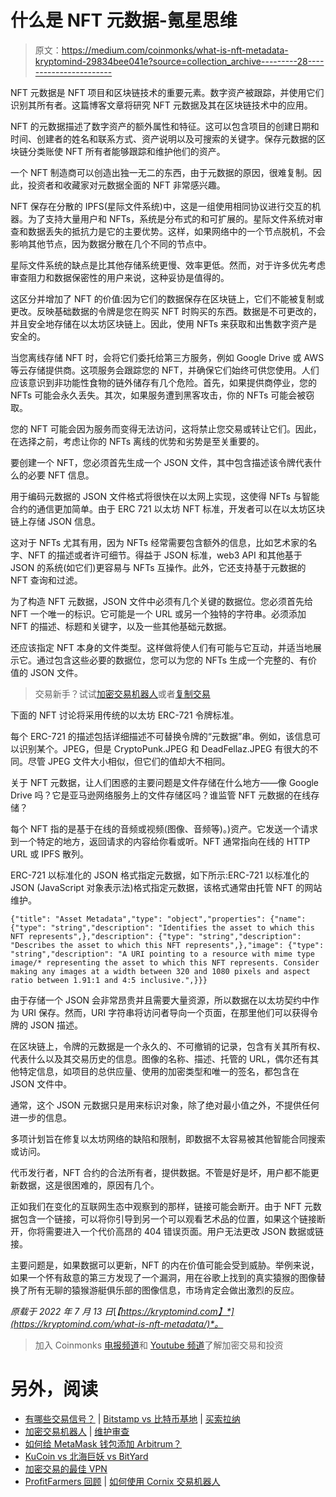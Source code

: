 # 什么是 NFT 元数据-氪星思维

> 原文：<https://medium.com/coinmonks/what-is-nft-metadata-kryptomind-29834bee041e?source=collection_archive---------28----------------------->

NFT 元数据是 NFT 项目和区块链技术的重要元素。数字资产被跟踪，并使用它们识别其所有者。这篇博客文章将研究 NFT 元数据及其在区块链技术中的应用。

NFT 的元数据描述了数字资产的额外属性和特征。这可以包含项目的创建日期和时间、创建者的姓名和联系方式、资产说明以及可搜索的关键字。保存元数据的区块链分类账使 NFT 所有者能够跟踪和维护他们的资产。

一个 NFT 制造商可以创造出独一无二的东西，由于元数据的原因，很难复制。因此，投资者和收藏家对元数据全面的 NFT 非常感兴趣。

NFT 保存在分散的 IPFS(星际文件系统)中，这是一组使用相同协议进行交互的机器。为了支持大量用户和 NFTs，系统是分布式的和可扩展的。星际文件系统对审查和数据丢失的抵抗力是它的主要优势。这样，如果网络中的一个节点脱机，不会影响其他节点，因为数据分散在几个不同的节点中。

星际文件系统的缺点是比其他存储系统更慢、效率更低。然而，对于许多优先考虑审查阻力和数据保密性的用户来说，这种妥协是值得的。

这区分并增加了 NFT 的价值:因为它们的数据保存在区块链上，它们不能被复制或更改。反映基础数据的令牌是您在购买 NFT 时购买的东西。数据是不可更改的，并且安全地存储在以太坊区块链上。因此，使用 NFTs 来获取和出售数字资产是安全的。

当您离线存储 NFT 时，会将它们委托给第三方服务，例如 Google Drive 或 AWS 等云存储提供商。这项服务会跟踪您的 NFT，并确保它们始终可供您使用。人们应该意识到非功能性食物的链外储存有几个危险。首先，如果提供商停业，您的 NFTs 可能会永久丢失。其次，如果服务遭到黑客攻击，你的 NFTs 可能会被窃取。

您的 NFT 可能会因为服务而变得无法访问，这将禁止您交易或转让它们。因此，在选择之前，考虑让你的 NFTs 离线的优势和劣势是至关重要的。

要创建一个 NFT，您必须首先生成一个 JSON 文件，其中包含描述该令牌代表什么的必要 NFT 信息。

用于编码元数据的 JSON 文件格式将很快在以太网上实现，这使得 NFTs 与智能合约的通信更加简单。由于 ERC 721 以太坊 NFT 标准，开发者可以在以太坊区块链上存储 JSON 信息。

这对于 NFTs 尤其有用，因为 NFTs 经常需要包含额外的信息，比如艺术家的名字、NFT 的描述或者许可细节。得益于 JSON 标准，web3 API 和其他基于 JSON 的系统(如它们)更容易与 NFTs 互操作。此外，它还支持基于元数据的 NFT 查询和过滤。

为了构造 NFT 元数据，JSON 文件中必须有几个关键的数据位。您必须首先给 NFT 一个唯一的标识。它可能是一个 URL 或另一个独特的字符串。必须添加 NFT 的描述、标题和关键字，以及一些其他基础元数据。

还应该指定 NFT 本身的文件类型。这样做将使人们有可能与它互动，并适当地展示它。通过包含这些必要的数据位，您可以为您的 NFTs 生成一个完整的、有价值的 JSON 文件。

> 交易新手？试试[加密交易机器人](/coinmonks/crypto-trading-bot-c2ffce8acb2a)或者[复制交易](/coinmonks/top-10-crypto-copy-trading-platforms-for-beginners-d0c37c7d698c)

下面的 NFT 讨论将采用传统的以太坊 ERC-721 令牌标准。

每个 ERC-721 的描述包括详细描述不可替换令牌的“元数据”串。例如，该信息可以识别某个。JPEG，但是 CryptoPunk.JPEG 和 DeadFellaz.JPEG 有很大的不同。尽管 JPEG 文件大小相似，但它们的值却大不相同。

关于 NFT 元数据，让人们困惑的主要问题是文件存储在什么地方——像 Google Drive 吗？它是亚马逊网络服务上的文件存储区吗？谁监管 NFT 元数据的在线存储？

每个 NFT 指的是基于在线的音频或视频(图像、音频等)。)资产。它发送一个请求到一个特定的地方，返回请求的内容给你看或听。NFT 通常指向在线的 HTTP URL 或 IPFS 散列。

ERC-721 以标准化的 JSON 格式指定元数据，如下所示:ERC-721 以标准化的 JSON (JavaScript 对象表示法)格式指定元数据，该格式通常由托管 NFT 的网站维护。

```
{"title": "Asset Metadata","type": "object","properties": {"name": {"type": "string","description": "Identifies the asset to which this NFT represents",},"description": {"type": "string","description": "Describes the asset to which this NFT represents",},"image": {"type": "string","description": "A URI pointing to a resource with mime type image/* representing the asset to which this NFT represents. Consider making any images at a width between 320 and 1080 pixels and aspect ratio between 1.91:1 and 4:5 inclusive.",}}}
```

由于存储一个 JSON 会非常昂贵并且需要大量资源，所以数据在以太坊契约中作为 URI 保存。然而，URI 字符串将访问者导向一个页面，在那里他们可以获得令牌的 JSON 描述。

在区块链上，令牌的元数据是一个永久的、不可撤销的记录，包含有关其所有权、代表什么以及其交易历史的信息。图像的名称、描述、托管的 URL，偶尔还有其他特定信息，如项目的总供应量、使用的加密类型和唯一的签名，都包含在 JSON 文件中。

通常，这个 JSON 元数据只是用来标识对象，除了绝对最小值之外，不提供任何进一步的信息。

多项计划旨在修复以太坊网络的缺陷和限制，即数据不太容易被其他智能合同搜索或访问。

代币发行者，NFT 合约的合法所有者，提供数据。不管是好是坏，用户都不能更新数据，这是很困难的，原因有几个。

正如我们在变化的互联网生态中观察到的那样，链接可能会断开。由于 NFT 元数据包含一个链接，可以将你引导到另一个可以观看艺术品的位置，如果这个链接断开，你将需要进入一个代价高昂的 404 错误页面。用户无法更改 JSON 数据或链接。

主要问题是，如果数据可以更新，NFT 的内在价值可能会受到威胁。举例来说，如果一个怀有敌意的第三方发现了一个漏洞，用在谷歌上找到的真实猿猴的图像替换了所有无聊的猿猴游艇俱乐部的图像信息，市场肯定会做出激烈的反应。

*原载于 2022 年 7 月 13 日*[*【https://kryptomind.com】*](https://kryptomind.com/what-is-nft-metadata/)*。*

> 加入 Coinmonks [电报频道](https://t.me/coincodecap)和 [Youtube 频道](https://www.youtube.com/c/coinmonks/videos)了解加密交易和投资

# 另外，阅读

*   [有哪些交易信号？](https://coincodecap.com/trading-signal) | [Bitstamp vs 比特币基地](https://coincodecap.com/bitstamp-coinbase) | [买索拉纳](https://coincodecap.com/buy-solana)
*   [加密交易机器人](/coinmonks/crypto-trading-bot-c2ffce8acb2a) | [维护审查](https://coincodecap.com/uphold-review)
*   [如何给 MetaMask 钱包添加 Arbitrum？](https://coincodecap.com/how-to-add-arbitrum-to-metamask-wallet)
*   [KuCoin vs 北海巨妖 vs BitYard](https://coincodecap.com/kucoin-vs-kraken-vs-bityard)
*   [加密交易的最佳 VPN](https://coincodecap.com/best-vpns-for-crypto-trading)
*   [ProfitFarmers 回顾](https://coincodecap.com/profitfarmers-review) | [如何使用 Cornix 交易机器人](https://coincodecap.com/cornix-trading-bot)